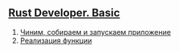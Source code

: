 ## [Rust Developer. Basic ](https://otus.ru/lessons/rust-developer-basic/)

1.  [ Чиним, собираем и запускаем приложение](./docs/hw1.md)
1.  [ Реализация функции](./docs/hw2.md)